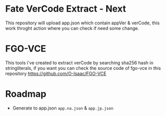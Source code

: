 # Fate VerCode Extract - Next
This repository will upload app.json which contain appVer & verCode, this work throght action
where you can check if need some change.

# FGO-VCE
This tools i've created to extract verCode by searching sha256 hash in stringliterals, if you want you can check the source code of fgo-vce in this repository
https://github.com/O-Isaac/FGO-VCE

# Roadmap
- Generate to app.json `app.na.json` & `app.jp.json`
